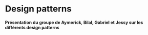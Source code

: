 # Design patterns 

#### Présentation du groupe de Aymerick, Bilal, Gabriel et Jessy sur les différents design patterns

